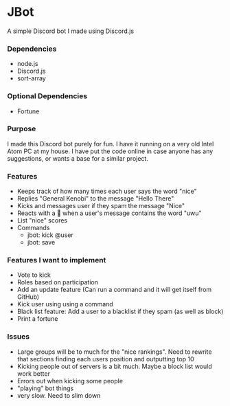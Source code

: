 # JBot
 A simple Discord bot I made using Discord.js

### Dependencies
- node.js
- Discord.js  
- sort-array

### Optional Dependencies
- Fortune  

### Purpose

I made this Discord bot purely for fun. I have it running on a very old Intel Atom PC at my house. I have put the code online in case anyone has any suggestions, or wants a base for a similar project.

### Features
- Keeps track of how many times each user says the word "nice"
- Replies "General Kenobi" to the message "Hello There"
- Kicks and messages user if they spam the message "Nice"
- Reacts with a 🤮 when a user's message contains the word "uwu"
- List "nice" scores
- Commands  
  + jbot: kick @user
  + jbot: save


### Features I want to implement

- Vote to kick
- Roles based on participation
- Add an update feature (Can run a command and it will get itself from GitHub)
- Kick user using using a command
- Black list feature: Add a user to a blacklist if they spam (as well as block)
- Print a fortune 


### Issues
- Large groups will be to much for the "nice rankings". Need to rewrite that sections finding each users position and outputting top 10
- Kicking people out of servers is a bit much. Maybe a block list would work better
- Errors out when kicking some people
- "playing" bot things
- very slow. Need to slim down

